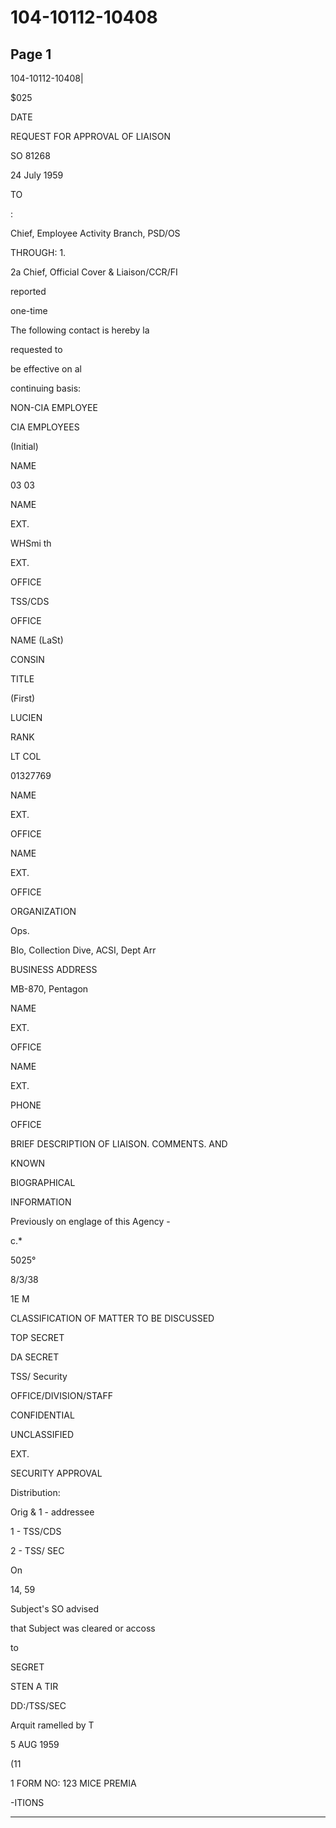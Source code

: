 # 104-10112-10408

## Page 1

104-10112-10408|

$025

DATE

REQUEST FOR APPROVAL OF LIAISON

SO 81268

24 July 1959

TO

:

Chief, Employee Activity Branch, PSD/OS

THROUGH: 1.

2a Chief, Official Cover & Liaison/CCR/FI

reported

one-time

The following contact is hereby la

requested to

be effective on al

continuing basis:

NON-CIA EMPLOYEE

CIA EMPLOYEES

(Initial)

NAME

03 03

NAME

EXT.

WHSmi th

EXT.

OFFICE

TSS/CDS

OFFICE

NAME (LaSt)

CONSIN

TITLE

(First)

LUCIEN

RANK

LT COL

01327769

NAME

EXT.

OFFICE

NAME

EXT.

OFFICE

ORGANIZATION

Ops.

BIo, Collection Dive, ACSI, Dept Arr

BUSINESS ADDRESS

MB-870, Pentagon

NAME

EXT.

OFFICE

NAME

EXT.

PHONE

OFFICE

BRIEF DESCRIPTION OF LIAISON. COMMENTS. AND

KNOWN

BIOGRAPHICAL

INFORMATION

Previously on englage of this Agency -

c.*

5025°

8/3/38

1E M

CLASSIFICATION OF MATTER TO BE DISCUSSED

TOP SECRET

DA SECRET

TSS/ Security

OFFICE/DIVISION/STAFF

CONFIDENTIAL

UNCLASSIFIED

EXT.

SECURITY APPROVAL

Distribution:

Orig & 1 - addressee

1 - TSS/CDS

2 - TSS/ SEC

On

14, 59

Subject's SO advised

that Subject was cleared or accoss

to

SEGRET

STEN A TIR

DD:/TSS/SEC

Arquit ramelled by T

5 AUG 1959

(11

1 FORM NO: 123 MICE PREMIA

-ITIONS

---

